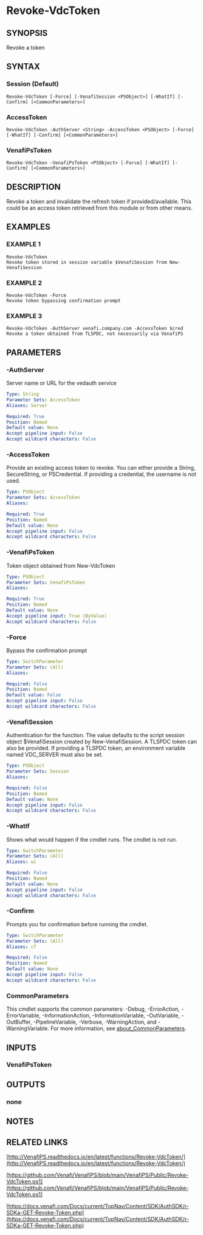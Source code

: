 # Revoke-VdcToken

## SYNOPSIS
Revoke a token

## SYNTAX

### Session (Default)
```
Revoke-VdcToken [-Force] [-VenafiSession <PSObject>] [-WhatIf] [-Confirm] [<CommonParameters>]
```

### AccessToken
```
Revoke-VdcToken -AuthServer <String> -AccessToken <PSObject> [-Force] [-WhatIf] [-Confirm] [<CommonParameters>]
```

### VenafiPsToken
```
Revoke-VdcToken -VenafiPsToken <PSObject> [-Force] [-WhatIf] [-Confirm] [<CommonParameters>]
```

## DESCRIPTION
Revoke a token and invalidate the refresh token if provided/available.
This could be an access token retrieved from this module or from other means.

## EXAMPLES

### EXAMPLE 1
```
Revoke-VdcToken
Revoke token stored in session variable $VenafiSession from New-VenafiSession
```

### EXAMPLE 2
```
Revoke-VdcToken -Force
Revoke token bypassing confirmation prompt
```

### EXAMPLE 3
```
Revoke-VdcToken -AuthServer venafi.company.com -AccessToken $cred
Revoke a token obtained from TLSPDC, not necessarily via VenafiPS
```

## PARAMETERS

### -AuthServer
Server name or URL for the vedauth service

```yaml
Type: String
Parameter Sets: AccessToken
Aliases: Server

Required: True
Position: Named
Default value: None
Accept pipeline input: False
Accept wildcard characters: False
```

### -AccessToken
Provide an existing access token to revoke.
You can either provide a String, SecureString, or PSCredential.
If providing a credential, the username is not used.

```yaml
Type: PSObject
Parameter Sets: AccessToken
Aliases:

Required: True
Position: Named
Default value: None
Accept pipeline input: False
Accept wildcard characters: False
```

### -VenafiPsToken
Token object obtained from New-VdcToken

```yaml
Type: PSObject
Parameter Sets: VenafiPsToken
Aliases:

Required: True
Position: Named
Default value: None
Accept pipeline input: True (ByValue)
Accept wildcard characters: False
```

### -Force
Bypass the confirmation prompt

```yaml
Type: SwitchParameter
Parameter Sets: (All)
Aliases:

Required: False
Position: Named
Default value: False
Accept pipeline input: False
Accept wildcard characters: False
```

### -VenafiSession
Authentication for the function.
The value defaults to the script session object $VenafiSession created by New-VenafiSession.
A TLSPDC token can also be provided.
If providing a TLSPDC token, an environment variable named VDC_SERVER must also be set.

```yaml
Type: PSObject
Parameter Sets: Session
Aliases:

Required: False
Position: Named
Default value: None
Accept pipeline input: False
Accept wildcard characters: False
```

### -WhatIf
Shows what would happen if the cmdlet runs.
The cmdlet is not run.

```yaml
Type: SwitchParameter
Parameter Sets: (All)
Aliases: wi

Required: False
Position: Named
Default value: None
Accept pipeline input: False
Accept wildcard characters: False
```

### -Confirm
Prompts you for confirmation before running the cmdlet.

```yaml
Type: SwitchParameter
Parameter Sets: (All)
Aliases: cf

Required: False
Position: Named
Default value: None
Accept pipeline input: False
Accept wildcard characters: False
```

### CommonParameters
This cmdlet supports the common parameters: -Debug, -ErrorAction, -ErrorVariable, -InformationAction, -InformationVariable, -OutVariable, -OutBuffer, -PipelineVariable, -Verbose, -WarningAction, and -WarningVariable. For more information, see [about_CommonParameters](http://go.microsoft.com/fwlink/?LinkID=113216).

## INPUTS

### VenafiPsToken
## OUTPUTS

### none
## NOTES

## RELATED LINKS

[http://VenafiPS.readthedocs.io/en/latest/functions/Revoke-VdcToken/](http://VenafiPS.readthedocs.io/en/latest/functions/Revoke-VdcToken/)

[https://github.com/Venafi/VenafiPS/blob/main/VenafiPS/Public/Revoke-VdcToken.ps1](https://github.com/Venafi/VenafiPS/blob/main/VenafiPS/Public/Revoke-VdcToken.ps1)

[https://docs.venafi.com/Docs/current/TopNav/Content/SDK/AuthSDK/r-SDKa-GET-Revoke-Token.php](https://docs.venafi.com/Docs/current/TopNav/Content/SDK/AuthSDK/r-SDKa-GET-Revoke-Token.php)

